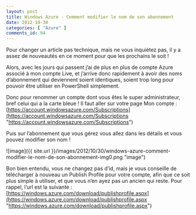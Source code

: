 ```yaml
---
layout: post
title: Windows Azure - Comment modifier le nom de son abonnement
date: 2012-10-30
categories: [ "Azure" ]
comments_id: 94 
---
```


Pour changer un article pas technique, mais ne vous inquiétez pas, il y a assez de nouveautés en ce moment pour que les prochains le soit !

Alors, avec les jours qui passent j’ai de plus en plus de compte Azure associé à mon compte Live, et j’arrive donc rapidement à avoir des noms d’abonnement qui deviennent soient identiques, soient trop long pour pouvoir être utiliser en PowerShell simplement.

Donc pour renommer un compte dont vous êtes le super administrateur, bref celui qui a la carte bleue ! Il faut aller sur votre page Mon compte : [https://account.windowsazure.com/Subscriptions](https://account.windowsazure.com/Subscriptions "https://account.windowsazure.com/Subscriptions")

Puis sur l’abonnement que vous gérez vous allez dans les détails et vous pouvez modifier son nom !

![image]({{ site.url }}/images/2012/10/30/windows-azure-comment-modifier-le-nom-de-son-abonnement-img0.png "image")

Bon bien entendu, vous ne changez pas d’id, mais je vous conseille de télécharger à nouveau un Publish Profile pour votre compte, afin que ce soit plus simple à utiliser, et que vous n’en ayez pas un ancien qui reste. Pour rappel, l’url est la suivante :  [https://windows.azure.com/download/publishprofile.aspx](https://windows.azure.com/download/publishprofile.aspx "https://windows.azure.com/download/publishprofile.aspx")
